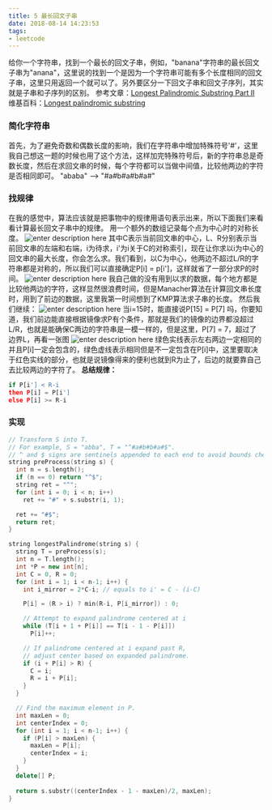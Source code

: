 ```yaml
---
title: 5 最长回文子串
date: 2018-08-14 14:23:53
tags:
- leetcode
---
```


给你一个字符串，找到一个最长的回文子串，例如，"banana"字符串的最长回文子串为"anana"，这里说的找到一个是因为一个字符串可能有多个长度相同的回文子串，这里只用返回一个就可以了。另外要区分一下回文子串和回文子序列，其实就是子串和子序列的区别。
参考文章：[Longest Palindromic Substring Part II](https://articles.leetcode.com/longest-palindromic-substring-part-ii/)
维基百科：[Longest palindromic substring](https://en.wikipedia.org/wiki/Longest_palindromic_substring)

<!--more-->

### 简化字符串

首先，为了避免奇数和偶数长度的影响，我们在字符串中增加特殊符号'#'，这里我自己想这一题的时候也用了这个方法，这样加完特殊符号后，新的字符串总是奇数长度，然后在求回文串的时候，每个字符都可以当做中间值，比较他两边的字符是否相同即可。
"ababa" --> "#a#b#a#b#a#"

### 找规律

在我的感觉中，算法应该就是把事物中的规律用语句表示出来，所以下面我们来看看计算最长回文子串中的规律。
用一个额外的数组记录每个点为中心时的对称长度。
![enter description here](http://pctpggve0.bkt.clouddn.com/palindrome_table1.png)
其中C表示当前回文串的中心，L、R分别表示当前回文串的左端和右端，i为待求，i'为i关于C的对称索引，现在让你求以i为中心的回文串的最大长度，你会怎么求。我们看到，以C为中心，他两边不超过L/R的字符串都是对称的，所以我们可以直接确定P[i] = p[i']，这样就省了一部分求P的时间。
![enter description here](http://pctpggve0.bkt.clouddn.com/palindrome_table2.png)
我自己做的没有用到以求的数据，每个地方都是比较他两边的字符，这样显然很浪费时间，但是Manacher算法在计算回文串长度时，用到了前边的数据，这里我第一时间想到了KMP算法求子串的长度。
然后我们继续：
![enter description here](http://pctpggve0.bkt.clouddn.com/palindrome_table3.png)
当i=15时，能直接说P[15] = P[7] 吗，你要知道，我们前边能直接根据镜像求P有个条件，那就是我们的镜像的边界都没超过L/R，也就是能确保C两边的字符串是一模一样的，但是这里，P[7] = 7，超过了边界L，再看一张图
![enter description here](http://pctpggve0.bkt.clouddn.com/palindrome_table4.png)
绿色实线表示左右两边一定相同的并且P[i]一定会包含的，绿色虚线表示相同但是不一定包含在P[i]中，这里要取决于红色实线的部分，也就是说镜像得来的便利也就到R为止了，后边的就要靠自己去比较两边的字符了。
**总结规律：**

``` python
if P[i'] < R-i
then P[i] = P[i']
else P[i] >= R-i
```

### 实现

``` c++
// Transform S into T.
// For example, S = "abba", T = "^#a#b#b#a#$".
// ^ and $ signs are sentinels appended to each end to avoid bounds checking
string preProcess(string s) {
  int n = s.length();
  if (n == 0) return "^$";
  string ret = "^";
  for (int i = 0; i < n; i++)
    ret += "#" + s.substr(i, 1);

  ret += "#$";
  return ret;
}

string longestPalindrome(string s) {
  string T = preProcess(s);
  int n = T.length();
  int *P = new int[n];
  int C = 0, R = 0;
  for (int i = 1; i < n-1; i++) {
    int i_mirror = 2*C-i; // equals to i' = C - (i-C)

    P[i] = (R > i) ? min(R-i, P[i_mirror]) : 0;

    // Attempt to expand palindrome centered at i
    while (T[i + 1 + P[i]] == T[i - 1 - P[i]])
      P[i]++;

    // If palindrome centered at i expand past R,
    // adjust center based on expanded palindrome.
    if (i + P[i] > R) {
      C = i;
      R = i + P[i];
    }
  }

  // Find the maximum element in P.
  int maxLen = 0;
  int centerIndex = 0;
  for (int i = 1; i < n-1; i++) {
    if (P[i] > maxLen) {
      maxLen = P[i];
      centerIndex = i;
    }
  }
  delete[] P;
  
  return s.substr((centerIndex - 1 - maxLen)/2, maxLen);
}
```